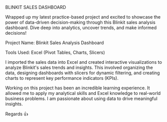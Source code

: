 BLINKIT SALES DASHBOARD

Wrapped up my latest practice-based project and excited to showcase the power of data-driven decision-making through this Blinkit sales analysis dashboard. Dive deep into analytics, uncover trends, and make informed decisions!

Project Name: Blinkit Sales Analysis Dashboard

Tools Used: Excel (Pivot Tables, Charts, Slicers)  

I imported the sales data into Excel and created interactive visualizations to analyze Blinkit's sales trends and insights. This involved organizing the data, designing dashboards with slicers for dynamic filtering, and creating charts to represent key performance indicators (KPIs).

Working on this project has been an incredible learning experience. It allowed me to apply my analytical skills and Excel knowledge to real-world business problems. I am passionate about using data to drive meaningful insights.

Regards 👍
